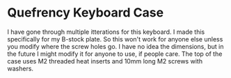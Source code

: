 # Quefrency Keyboard Case

I have gone through multiple itterations for this keyboard. I made this specifically for my B-stock plate. So this won't work for anyone else unless you modify where the screw holes go. I have no idea the dimensions, but in the future I might modify it for anyone to use, if people care. The top of the case uses M2 threaded heat inserts and 10mm long M2 screws with washers.